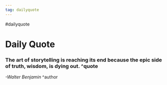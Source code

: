 ```yaml
---
tag: dailyquote
---
```


#dailyquote

# Daily Quote

### The art of storytelling is reaching its end because the epic side of truth, wisdom, is dying out. ^quote
*-Walter Benjamin* ^author
